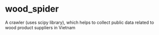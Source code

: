 # wood_spider
A crawler (uses scipy library), which helps to collect public data related to wood product suppliers in Vietnam
